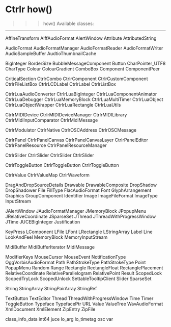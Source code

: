 # Ctrlr how()

>>> how()
Available classes:

-----------------------------------------------------------------	
AffineTransform
AiffAudioFormat
AlertWindow
Attribute
AttributedString

AudioFormat
AudioFormatManager
AudioFormatReader
AudioFormatWriter
AudioSampleBuffer
AudtioThumbnailCache

BigInteger
BorderSize
BubbleMessageComponent
Button
CharPointer_UTF8
CharType
Colour
ColourGradient
ComboBox
Component
ComponentPeer

CriticalSection
CtrlrCombo
CtrlrComponent
CtrlrCustomComponent
CtrlrFileListBox
CtrlrLCDLabel
CtrlrLabel
CtrlrListBox

CtrlrLuaAudioConverter
CtrlrLuaBigInteger
CtrlrLuaComponentAnimator
CtrlrLuaDebugger
CtrlrLuaMemoryBlock
CtrlrLuaMultiTimer
CtrlrLuaObject
CtrlrLuaObjectWrapper
CtrlrLuaRectangle
CtrlrLuaUtils

CtrlrMIDIDevice
CtrlrMIDIDeviceManager
CtrlrMIDILibrary
CtrlrMidiInputComparator
CtrlrMidiMessage

CtrlrModulator
CtrlrNative
CtrlrOSCAddress
CtrlrOSCMessage

CtrlrPanel
CtrlrPanelCanvas
CtrlrPanelCanvasLayer
CtrlrPanelEditor
CtrlrPanelResource
CtrlrPanelResourceManager

CtrlrSlider
CtrlrSlider
CtrlrSlider
CtrlrSlider

CtrlrToggleButton
CtrlrToggleButton
CtrlrToggleButton

CtrlrValue
CtrlrValueMap
CtrlrWaveform

DragAndDropSourceDetails
Drawable
DrawableComposite
DropShadow
DropShadower
File
FillType
FlacAudioFormat
Font
GlyphArrangement
Graphics
GroupComponent
Identifier
Image
ImageFileFormat
ImageType
InputStream

JAlertWindow
JAudioFormatManager
JMemoryBlock
JPopupMenu
JRelativeCoordinate
JSparseSet
JThread
JThreadWithProgressWindow
JTime
JUCEBigInteger
Justification

KeyPress
LComponent
LFile
LFont
LRectangle
LStringArray
Label
Line
LookAndFeel
MemoryBlock
MemoryInputStream

MidiBuffer
MidiBufferIterator
MidiMessage

ModifierKeys
MouseCursor
MouseEvent
NotificationType
OggVorbisAudioFormat
Path
PathStrokeType
PathStrokeType
Point
PopupMenu
Random
Range
Rectangle
RectangleFloat
RectanglePlacement
RelativeCoordinate
RelativeParallelogram
RelativePoint
Result
ScopedLock
ScopedTryLock
ScopedUnlock
SettableTooltipClient
Slider
SparseSet

String
StringArray
StringPairArray
StringRef

TextButton
TextEditor
Thread
ThreadWithProgressWindow
Time
Timer
ToggleButton
Typeface
TypefacePtr
URL
Value
ValueTree
WavAudioFormat
XmlDocument
XmlElement
ZipEntry
ZipFile

class_info_data
int64
juce
lo_arg
lo_timetag
osc
var